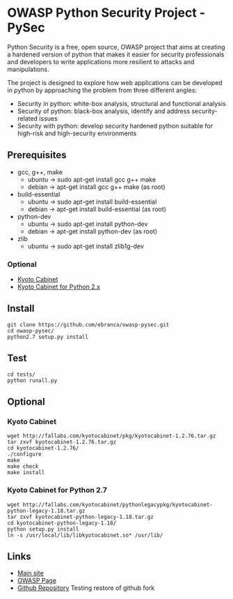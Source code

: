 OWASP Python Security Project - PySec
===========
Python Security is a free, open source, OWASP project that aims at creating a hardened version of python that makes it easier for security professionals and developers to write applications more resilient to attacks and manipulations.

The project is designed to explore how web applications can be developed in python by approaching the problem from three different angles:

+ Security in python: white-box analysis, structural and functional analysis
+ Security of python: black-box analysis, identify and address security-related issues
+ Security with python: develop security hardened python suitable for high-risk and high-security environments

Prerequisites
-------------

+ gcc, g++, make
	- ubuntu -> sudo apt-get install gcc g++ make
	- debian -> apt-get install gcc g++ make (as root)
+ build-essential
	- ubuntu -> sudo apt-get install build-essential
	- debian -> apt-get install build-essential (as root)
+ python-dev
    - ubuntu -> sudo apt-get install python-dev
    - debian -> apt-get install python-dev (as root)
+ zlib
	- ubuntu -> sudo apt-get install  zlib1g-dev

### Optional ###

+ [Kyoto Cabinet](http://fallabs.com/kyotocabinet/pkg/kyotocabinet-1.2.76.tar.gz "Kyoto Cabinet")
+ [Kyoto Cabinet for Python 2.x](http://fallabs.com/kyotocabinet/pythonlegacypkg/kyotocabinet-python-legacy-1.18.tar.gz "Kyoto Cabinet for Python 2.7")


Install
-------

    git clone https://github.com/ebranca/owasp-pysec.git
    cd owasp-pysec/
    python2.7 setup.py install
    

Test
----

    cd tests/
    python runall.py


Optional
--------

### Kyoto Cabinet

    wget http://fallabs.com/kyotocabinet/pkg/kyotocabinet-1.2.76.tar.gz
    tar zxvf kyotocabinet-1.2.76.tar.gz
    cd kyotocabinet-1.2.76/
    ./configure
    make
	make check
	make install

### Kyoto Cabinet for Python 2.7
	
	wget http://fallabs.com/kyotocabinet/pythonlegacypkg/kyotocabinet-python-legacy-1.18.tar.gz
	tar zxvf kyotocabinet-python-legacy-1.18.tar.gz
	cd kyotocabinet-python-legacy-1.18/
	python setup.py install
	ln -s /usr/local/lib/libkyotocabinet.so* /usr/lib/


Links
-----
+ [Main site](http://pythonsecurity.org "Python Security")
+ [OWASP Page](https://www.owasp.org/index.php/OWASP_Python_Security_Project "OWASP Python Security Project")
+ [Github Repository](https://github.com/ebranca/owasp-pysec "PySec Github")
Testing restore of github fork
